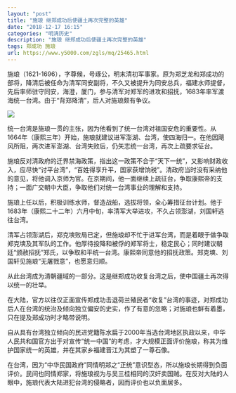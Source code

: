 ```yaml
---
layout: "post"
title: "施琅 继郑成功后使疆土再次完整的英雄"
date: "2018-12-17 16:15"
categories: "明清历史"
description: "施琅 继郑成功后使疆土再次完整的英雄"
tags: 郑成功 施琅
url: https://www.y5000.com/zgls/mq/25465.html
---
```






施琅（1621-1696），字尊候，号琢公，明末清初军事家。原为郑芝龙和郑成功的部将，降清后被任命为清军同安副将，不久又被提升为同安总兵，福建水师提督，先后率师驻守同安，海澄，厦门，参与清军对郑军的进攻和招抚，1683年率军渡海统一台湾。由于“背郑降清”，后人对施琅颇有争议。

![](https://img.y5000.com/uploads/allimg/170912/13-1F912150020461.jpg)

统一台湾是施琅一贯的主张，因为他看到了统一台湾对祖国安危的重要性。从1664年（康熙三年）开始，施琅就建议进军澎湖、台湾，使四海归一。在他因飓风所阻，两次进军澎湖、台湾失败后，仍矢志统一台湾，再次上疏要求征台。

施琅反对清政府的迁界禁海政策，指出这一政策不合于“天下一统”，又影响财政收入，应尽快“讨平台湾”，“百姓得享升平，国家获增饷税”。清政府当时没有采纳他的意见，将他调入京师为官。在京期间，他一面继续上疏征台，争取康熙帝的支持；一面广交朝中大臣，争取他们对统一台湾事业的理解和支持。

施琅上任以后，积极训练水师，督造战船，选拔将领，全心筹措征台计划。他于1683年（康熙二十二年）六月中旬，率清军大举进攻，不久占领澎湖，刘国轩逃往台湾。

清军占领澎湖后，郑克塽败局已定，但施琅却不忙于进军台湾，而是着眼于做争取郑克塽及其军队的工作。他厚待投降和被俘的郑军将士，稳定民心；同时建议朝廷“颁赦招抚”郑氏，以争取和平统一台湾。康熙帝同意他的招抚政策。郑克塽、刘国轩见施琅“无屠戮意”，也愿意归顺。

从此台湾成为清朝疆域的一部分。这是继郑成功收复台湾之后，使中国疆土再次得以统一的壮举。

在大陆，官方以往仅正面宣传郑成功击退荷兰殖民者“收复”台湾的事迹，对郑成功后人在台湾的统治及倾向独立偏安的史实，作了有意的忽略；对施琅也鲜有着墨，只在提及郑成功时才略带说明。

自从具有台湾独立倾向的民进党籍陈水扁于2000年当选台湾地区执政以来，中华人民共和国官方出于对宣传“统一中国”的考虑，才大规模正面评价施琅，称其为维护国家统一的英雄，并在其家乡福建晋江为其塑了一尊石像。

在台湾，因为“中华民国政府”同情明郑之“正统”意识型态，所以施琅长期得到负面评价。民间也同情郑家，将施琅视为与吴三桂相同的汉奸卖国贼。在反对大陆的人眼中，施琅代表大陆进犯台湾的侵略者，因而评价也以负面居多。
